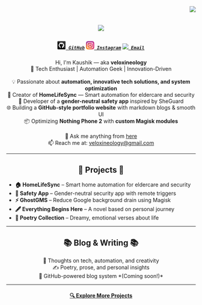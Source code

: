 <img align="right" src="https://visitor-badge.laobi.icu/badge?page_id=veloxineology.veloxineology">

<h1 align="center">
  <a href="https://git.io/typing-svg">
    <img src="https://readme-typing-svg.herokuapp.com/?lines=Hey,+I'm+Kaushik!+👋;&center=true&size=30">
  </a>
</h1>

<h5 align="center">
  <code><a href="https://github.com/veloxineology" title="GitHub"><img width="22" src="images/github.svg"> GitHub</a></code>
  <code><a href="https://instagram.com/kaushikieee" title="Instagram"><img width="22" src="images/instagram.svg"> Instagram</a></code>
  <code><a href="mailto:veloxineology@gmail.com" title="Email"><img width="22" src="images/mail.svg"> Email</a></code>
</h5>

<p align="center">
  Hi, I'm Kaushik — aka <strong>veloxineology</strong><br>
  🚀 Tech Enthusiast | Automation Geek | Innovation-Driven<br><br>
  💡 Passionate about <strong>automation, innovative tech solutions, and system optimization</strong><br>
  🏡 Creator of <strong>HomeLifeSync</strong> — Smart automation for eldercare and security<br>
  📱 Developer of a <strong>gender-neutral safety app</strong> inspired by SheGuard<br>
  🌐 Building a <strong>GitHub-style portfolio website</strong> with markdown blogs & smooth UI<br>
  📦 Optimizing <strong>Nothing Phone 2</strong> with <strong>custom Magisk modules</strong><br><br>
  💬 Ask me anything from <a href="https://github.com/veloxineology/veloxineology/issues">here</a><br>
  📫 Reach me at: <a href="mailto:veloxineology@gmail.com">veloxineology@gmail.com</a>
</p>

<hr>

<h2 align="center">🚀 Projects 🚀</h2>
<ul>
  <li><strong>🏠 HomeLifeSync</strong> – Smart home automation for eldercare and security</li>
  <li><strong>📱 Safety App</strong> – Gender-neutral security app with remote triggers</li>
  <li><strong>⚡ GhostGMS</strong> – Reduce Google background drain using Magisk</li>
  <li><strong>🖋️ Everything Begins Here</strong> – A novel based on personal journey</li>
  <li><strong>📜 Poetry Collection</strong> – Dreamy, emotional verses about life</li>
</ul>

<hr>

<h2 align="center">📚 Blog & Writing 📚</h2>
<p align="center">
  💭 Thoughts on tech, automation, and creativity<br>
  ✍️ Poetry, prose, and personal insights<br>
  🔄 GitHub-powered blog system *(Coming soon!)*
</p>

<hr>

<h4 align="center">
  <a href="https://github.com/veloxineology?tab=repositories">🔍 Explore More Projects</a>
</h4>
